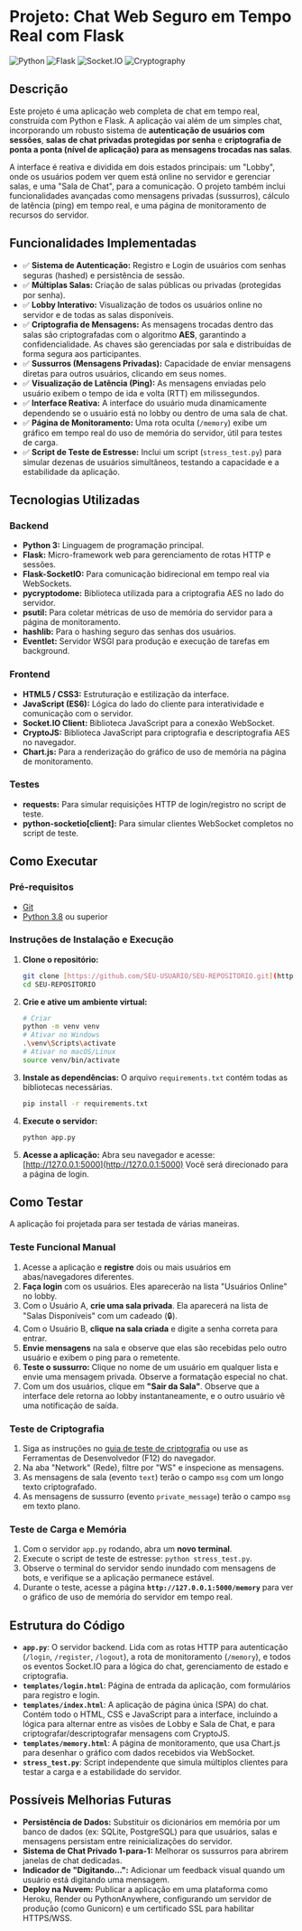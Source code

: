 # Projeto: Chat Web Seguro em Tempo Real com Flask

![Python](https://img.shields.io/badge/Python-3.9%2B-blue)
![Flask](https://img.shields.io/badge/Flask-2.x-orange)
![Socket.IO](https://img.shields.io/badge/Socket.IO-4.x-yellow)
![Cryptography](https://img.shields.io/badge/Criptografia-AES-purple)

## Descrição

Este projeto é uma aplicação web completa de chat em tempo real, construída com Python e Flask. A aplicação vai além de um simples chat, incorporando um robusto sistema de **autenticação de usuários com sessões**, **salas de chat privadas protegidas por senha** e **criptografia de ponta a ponta (nível de aplicação) para as mensagens trocadas nas salas**.

A interface é reativa e dividida em dois estados principais: um "Lobby", onde os usuários podem ver quem está online no servidor e gerenciar salas, e uma "Sala de Chat", para a comunicação. O projeto também inclui funcionalidades avançadas como mensagens privadas (sussurros), cálculo de latência (ping) em tempo real, e uma página de monitoramento de recursos do servidor.

## Funcionalidades Implementadas

- ✅ **Sistema de Autenticação:** Registro e Login de usuários com senhas seguras (hashed) e persistência de sessão.
- ✅ **Múltiplas Salas:** Criação de salas públicas ou privadas (protegidas por senha).
- ✅ **Lobby Interativo:** Visualização de todos os usuários online no servidor e de todas as salas disponíveis.
- ✅ **Criptografia de Mensagens:** As mensagens trocadas dentro das salas são criptografadas com o algoritmo **AES**, garantindo a confidencialidade. As chaves são gerenciadas por sala e distribuídas de forma segura aos participantes.
- ✅ **Sussurros (Mensagens Privadas):** Capacidade de enviar mensagens diretas para outros usuários, clicando em seus nomes.
- ✅ **Visualização de Latência (Ping):** As mensagens enviadas pelo usuário exibem o tempo de ida e volta (RTT) em milissegundos.
- ✅ **Interface Reativa:** A interface do usuário muda dinamicamente dependendo se o usuário está no lobby ou dentro de uma sala de chat.
- ✅ **Página de Monitoramento:** Uma rota oculta (`/memory`) exibe um gráfico em tempo real do uso de memória do servidor, útil para testes de carga.
- ✅ **Script de Teste de Estresse:** Inclui um script (`stress_test.py`) para simular dezenas de usuários simultâneos, testando a capacidade e a estabilidade da aplicação.

## Tecnologias Utilizadas

### Backend
* **Python 3:** Linguagem de programação principal.
* **Flask:** Micro-framework web para gerenciamento de rotas HTTP e sessões.
* **Flask-SocketIO:** Para comunicação bidirecional em tempo real via WebSockets.
* **pycryptodome:** Biblioteca utilizada para a criptografia AES no lado do servidor.
* **psutil:** Para coletar métricas de uso de memória do servidor para a página de monitoramento.
* **hashlib:** Para o hashing seguro das senhas dos usuários.
* **Eventlet:** Servidor WSGI para produção e execução de tarefas em background.

### Frontend
* **HTML5 / CSS3:** Estruturação e estilização da interface.
* **JavaScript (ES6):** Lógica do lado do cliente para interatividade e comunicação com o servidor.
* **Socket.IO Client:** Biblioteca JavaScript para a conexão WebSocket.
* **CryptoJS:** Biblioteca JavaScript para criptografia e descriptografia AES no navegador.
* **Chart.js:** Para a renderização do gráfico de uso de memória na página de monitoramento.

### Testes
* **requests:** Para simular requisições HTTP de login/registro no script de teste.
* **python-socketio[client]:** Para simular clientes WebSocket completos no script de teste.

## Como Executar

### Pré-requisitos
* [Git](https://git-scm.com/)
* [Python 3.8](https://www.python.org/) ou superior

### Instruções de Instalação e Execução

1.  **Clone o repositório:**
    ```bash
    git clone [https://github.com/SEU-USUARIO/SEU-REPOSITORIO.git](https://github.com/SEU-USUARIO/SEU-REPOSITORIO.git)
    cd SEU-REPOSITORIO
    ```

2.  **Crie e ative um ambiente virtual:**
    ```bash
    # Criar
    python -m venv venv
    # Ativar no Windows
    .\venv\Scripts\activate
    # Ativar no macOS/Linux
    source venv/bin/activate
    ```

3.  **Instale as dependências:**
    O arquivo `requirements.txt` contém todas as bibliotecas necessárias.
    ```bash
    pip install -r requirements.txt
    ```

4.  **Execute o servidor:**
    ```bash
    python app.py
    ```

5.  **Acesse a aplicação:**
    Abra seu navegador e acesse: [http://127.0.0.1:5000](http://127.0.0.1:5000)
    Você será direcionado para a página de login.

## Como Testar

A aplicação foi projetada para ser testada de várias maneiras.

### Teste Funcional Manual
1.  Acesse a aplicação e **registre** dois ou mais usuários em abas/navegadores diferentes.
2.  **Faça login** com os usuários. Eles aparecerão na lista "Usuários Online" no lobby.
3.  Com o Usuário A, **crie uma sala privada**. Ela aparecerá na lista de "Salas Disponíveis" com um cadeado (🔒).
4.  Com o Usuário B, **clique na sala criada** e digite a senha correta para entrar.
5.  **Envie mensagens** na sala e observe que elas são recebidas pelo outro usuário e exibem o ping para o remetente.
6.  **Teste o sussurro:** Clique no nome de um usuário em qualquer lista e envie uma mensagem privada. Observe a formatação especial no chat.
7.  Com um dos usuários, clique em **"Sair da Sala"**. Observe que a interface dele retorna ao lobby instantaneamente, e o outro usuário vê uma notificação de saída.

### Teste de Criptografia
1.  Siga as instruções no [guia de teste de criptografia](link_para_um_gist_ou_outro_arquivo_se_quiser) ou use as Ferramentas de Desenvolvedor (F12) do navegador.
2.  Na aba "Network" (Rede), filtre por "WS" e inspecione as mensagens.
3.  As mensagens de sala (evento `text`) terão o campo `msg` com um longo texto criptografado.
4.  As mensagens de sussurro (evento `private_message`) terão o campo `msg` em texto plano.

### Teste de Carga e Memória
1.  Com o servidor `app.py` rodando, abra um **novo terminal**.
2.  Execute o script de teste de estresse: `python stress_test.py`.
3.  Observe o terminal do servidor sendo inundado com mensagens de bots, e verifique se a aplicação permanece estável.
4.  Durante o teste, acesse a página **`http://127.0.0.1:5000/memory`** para ver o gráfico de uso de memória do servidor em tempo real.

## Estrutura do Código

* **`app.py`**: O servidor backend. Lida com as rotas HTTP para autenticação (`/login`, `/register`, `/logout`), a rota de monitoramento (`/memory`), e todos os eventos Socket.IO para a lógica do chat, gerenciamento de estado e criptografia.
* **`templates/login.html`**: Página de entrada da aplicação, com formulários para registro e login.
* **`templates/index.html`**: A aplicação de página única (SPA) do chat. Contém todo o HTML, CSS e JavaScript para a interface, incluindo a lógica para alternar entre as visões de Lobby e Sala de Chat, e para criptografar/descriptografar mensagens com CryptoJS.
* **`templates/memory.html`**: A página de monitoramento, que usa Chart.js para desenhar o gráfico com dados recebidos via WebSocket.
* **`stress_test.py`**: Script independente que simula múltiplos clientes para testar a carga e a estabilidade do servidor.

## Possíveis Melhorias Futuras

-   **Persistência de Dados:** Substituir os dicionários em memória por um banco de dados (ex: SQLite, PostgreSQL) para que usuários, salas e mensagens persistam entre reinicializações do servidor.
-   **Sistema de Chat Privado 1-para-1:** Melhorar os sussurros para abrirem janelas de chat dedicadas.
-   **Indicador de "Digitando...":** Adicionar um feedback visual quando um usuário está digitando uma mensagem.
-   **Deploy na Nuvem:** Publicar a aplicação em uma plataforma como Heroku, Render ou PythonAnywhere, configurando um servidor de produção (como Gunicorn) e um certificado SSL para habilitar HTTPS/WSS.
